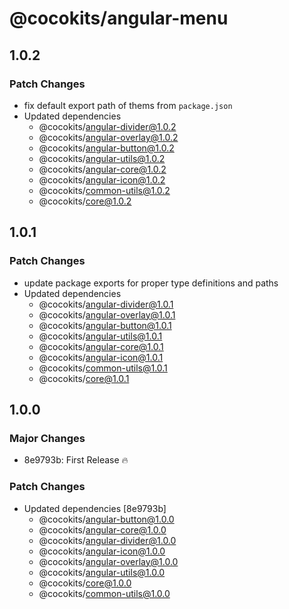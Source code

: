 # @cocokits/angular-menu

## 1.0.2

### Patch Changes

- fix default export path of thems from `package.json`
- Updated dependencies
  - @cocokits/angular-divider@1.0.2
  - @cocokits/angular-overlay@1.0.2
  - @cocokits/angular-button@1.0.2
  - @cocokits/angular-utils@1.0.2
  - @cocokits/angular-core@1.0.2
  - @cocokits/angular-icon@1.0.2
  - @cocokits/common-utils@1.0.2
  - @cocokits/core@1.0.2

## 1.0.1

### Patch Changes

- update package exports for proper type definitions and paths
- Updated dependencies
  - @cocokits/angular-divider@1.0.1
  - @cocokits/angular-overlay@1.0.1
  - @cocokits/angular-button@1.0.1
  - @cocokits/angular-utils@1.0.1
  - @cocokits/angular-core@1.0.1
  - @cocokits/angular-icon@1.0.1
  - @cocokits/common-utils@1.0.1
  - @cocokits/core@1.0.1

## 1.0.0

### Major Changes

- 8e9793b: First Release 🔥

### Patch Changes

- Updated dependencies [8e9793b]
  - @cocokits/angular-button@1.0.0
  - @cocokits/angular-core@1.0.0
  - @cocokits/angular-divider@1.0.0
  - @cocokits/angular-icon@1.0.0
  - @cocokits/angular-overlay@1.0.0
  - @cocokits/angular-utils@1.0.0
  - @cocokits/core@1.0.0
  - @cocokits/common-utils@1.0.0
